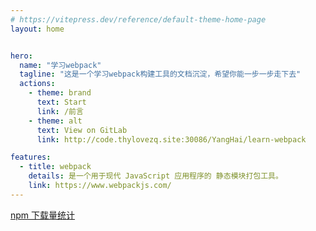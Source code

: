 ```yaml
---
# https://vitepress.dev/reference/default-theme-home-page
layout: home


hero:
  name: "学习webpack"
  tagline: "这是一个学习webpack构建工具的文档沉淀，希望你能一步一步走下去"
  actions:
    - theme: brand
      text: Start
      link: /前言
    - theme: alt
      text: View on GitLab
      link: http://code.thylovezq.site:30086/YangHai/learn-webpack

features:
  - title: webpack
    details: 是一个用于现代 JavaScript 应用程序的 静态模块打包工具。
    link: https://www.webpackjs.com/
---
```

[npm 下载量统计](https://www.npmjs.com/package/webpack)

